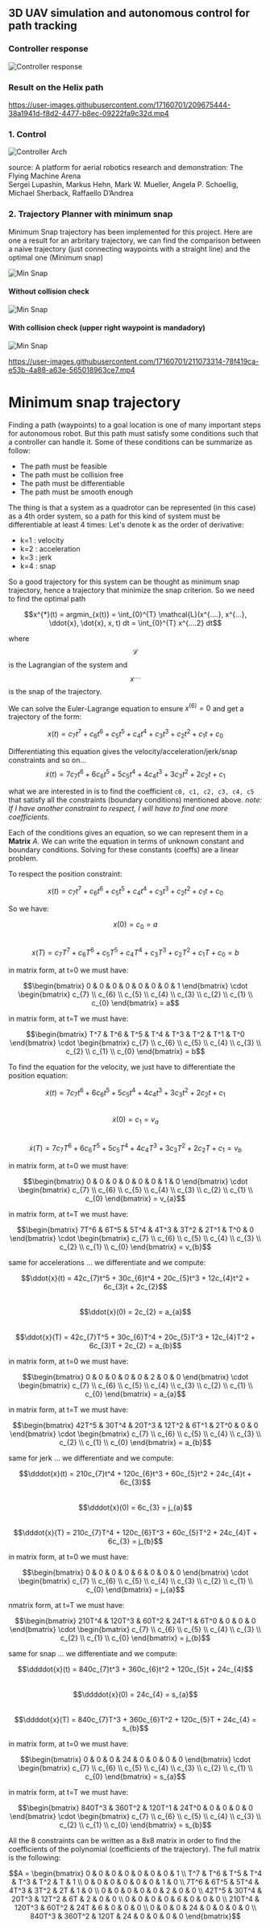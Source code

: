 ## 3D UAV simulation and autonomous control for path tracking

### Controller response
![Controller response](docs/controller_response.png "")

### Result on the Helix path
https://user-images.githubusercontent.com/17160701/209675444-38a1941d-f8d2-4477-b8ec-09222fa9c32d.mp4

### 1. Control  

![Controller Arch](docs/Controller%20Arch.png "")  

source: A platform for aerial robotics research and demonstration: The Flying Machine Arena  
Sergei Lupashin, Markus Hehn, Mark W. Mueller, Angela P. Schoellig, Michael Sherback, Raffaello D’Andrea

### 2. Trajectory Planner with minimum snap

Minimum Snap trajectory has been implemented for this project. Here are one a result for an arbritary trajectory, we can find the comparison between a naive trajectory (just connecting waypoints with a straight line) and the optimal one (Minimum snap)

![Min Snap](docs/min_snap.png "")

#### Without collision check
![Min Snap](docs/no_collision_check.png "")

#### With collision check (upper right waypoint is mandadory)
![Min Snap](docs/collision_check.png "")


https://user-images.githubusercontent.com/17160701/211073314-78f419ca-e53b-4a88-a63e-565018963ce7.mp4


# Minimum snap trajectory

Finding a path (waypoints) to a goal location is one of many important steps for autonomous robot. But this path must 
satisfy some conditions such that a controller can handle it. Some of these conditions can be summarize as follow:

- The path must be feasible
- The path must be collision free
- The path must be differentiable
- The path must be smooth enough
  
The thing is that a system as a quadrotor can be represented (in this case) as a 4th order system, so a path for this kind of system must be differentiable at least 4 times:
Let's denote k as the order of derivative:

- k=1 : velocity
- k=2 : acceleration
- k=3 : jerk
- k=4 : snap

So a good trajectory for this system can be thought as minimum snap trajectory, hence a trajectory that minimize the snap criterion. So we need to find the optimal path  

$$x^{*}(t) = argmin_{x(t)} = \int_{0}^{T} \mathcal{L}(x^{....}, x^{...}, \ddot{x}, \dot{x}, x, t) dt =  \int_{0}^{T} x^{....2} dt$$  

where $$\mathcal{L}$$ is the Lagrangian of the system and $$x^{....}$$ is the snap of the trajectory.

We can solve the Euler-Lagrange equation to ensure $x^{(6)}=0$ and get a trajectory of the form:  

$$x(t) = c_{7}t^7 + c_{6}t^6 + c_{5}t^5 + c_{4}t^4 + c_{3}t^3 + c_{2}t^2 + c_{1}t + c_{0}$$  

Differentiating this equation gives the velocity/acceleration/jerk/snap constraints and so on...   
$$\dot{x}(t) = 7c_{7}t^6 +6 c_{6}t^5 + 5c_{5}t^4 + 4c_{4}t^3 + 3c_{3}t^2 + 2c_{2}t + c_{1}$$

what we are interested in is to find the coefficient `c0, c1, c2, c3, c4, c5` that satisfy all the constraints (boundary conditions) mentioned above.
_note: If I have another constraint to respect, I will have to find one more coefficients._

Each of the conditions gives an equation, so we can represent them in a **Matrix** $A$. We can write the equation in terms of unknown constant and boundary conditions. Solving for
these constants (coeffs) are a linear problem.

To respect the position constraint:  

$$x(t) = c_{7}t^7 + c_{6}t^6 + c_{5}t^5 + c_{4}t^4 + c_{3}t^3 + c_{2}t^2 + c_{1}t + c_{0}$$  

So we have:  

$$x(0) = c_{0} = a$$  
$$x(T) = c_{7}T^7 + c_{6}T^6 + c_{5}T^5 + c_{4}T^4 + c_{3}T^3 + c_{2}T^2 + c_{1}T + c_{0} = b$$

in matrix form, at t=0 we must have:  

$$\begin{bmatrix} 0 & 0 & 0 & 0 & 0 & 0 & 0 & 1 \end{bmatrix} \cdot  \begin{bmatrix}
                                                                        c_{7} \\
                                                                        c_{6} \\
                                                                        c_{5} \\
                                                                        c_{4} \\
                                                                        c_{3} \\
                                                                        c_{2} \\
                                                                        c_{1} \\
                                                                        c_{0}
                                                                        \end{bmatrix} = a$$

in matrix form, at t=T we must have:  

$$\begin{bmatrix} T^7 & T^6 & T^5 & T^4 & T^3 & T^2 & T^1 & T^0 \end{bmatrix} \cdot  \begin{bmatrix}
                                                                                        c_{7} \\
                                                                                        c_{6} \\
                                                                                        c_{5} \\
                                                                                        c_{4} \\
                                                                                        c_{3} \\
                                                                                        c_{2} \\
                                                                                        c_{1} \\
                                                                                        c_{0}
                                                                                        \end{bmatrix} = b$$

To find the equation for the velocity, we just have to differentiate the position equation:  

$$\dot{x}(t) = 7c_{7}t^6 +6 c_{6}t^5 + 5c_{5}t^4 + 4c_{4}t^3 + 3c_{3}t^2 + 2c_{2}t + c_{1}$$  
$$\dot{x}(0) = c_{1} = v_{a}$$  
$$\dot{x}(T) = 7c_{7}T^6 +6 c_{6}T^5 + 5c_{5}T^4 + 4c_{4}T^3 + 3c_{3}T^2 + 2c_{2}T + c_{1} = v_{b}$$  

in matrix form, at t=0 we must have:  

$$\begin{bmatrix} 0 & 0 & 0 & 0 & 0 & 0 & 1 & 0 \end{bmatrix} \cdot  \begin{bmatrix}
                                                                        c_{7} \\
                                                                        c_{6} \\
                                                                        c_{5} \\
                                                                        c_{4} \\
                                                                        c_{3} \\
                                                                        c_{2} \\
                                                                        c_{1} \\
                                                                        c_{0}
                                                                        \end{bmatrix} = v_{a}$$

in matrix form, at t=T we must have:  

$$\begin{bmatrix} 7T^6 & 6T^5 & 5T^4 & 4T^3 & 3T^2 & 2T^1 & T^0 & 0 \end{bmatrix} \cdot  \begin{bmatrix}
                                                                                        c_{7} \\
                                                                                        c_{6} \\
                                                                                        c_{5} \\
                                                                                        c_{4} \\
                                                                                        c_{3} \\
                                                                                        c_{2} \\
                                                                                        c_{1} \\
                                                                                        c_{0}
                                                                                        \end{bmatrix} = v_{b}$$


same for accelerations ... we differentiate and we compute:  

$$\ddot{x}(t) = 42c_{7}t^5 + 30c_{6}t^4 + 20c_{5}t^3 + 12c_{4}t^2 + 6c_{3}t + 2c_{2}$$  
$$\ddot{x}(0) = 2c_{2} = a_{a}$$  
$$\ddot{x}(T) = 42c_{7}T^5 + 30c_{6}T^4 + 20c_{5}T^3 + 12c_{4}T^2 + 6c_{3}T + 2c_{2} = a_{b}$$  

in matrix form, at t=0 we must have:  

$$\begin{bmatrix} 0 & 0 & 0 & 0 & 0 & 2 & 0 & 0 \end{bmatrix} \cdot  \begin{bmatrix}
                                                                        c_{7} \\
                                                                        c_{6} \\
                                                                        c_{5} \\
                                                                        c_{4} \\
                                                                        c_{3} \\
                                                                        c_{2} \\
                                                                        c_{1} \\
                                                                        c_{0}
                                                                        \end{bmatrix} = a_{a}$$

in matrix form, at t=T we must have:  

$$\begin{bmatrix} 42T^5 & 30T^4 & 20T^3 & 12T^2 & 6T^1 & 2T^0 & 0 & 0 \end{bmatrix} \cdot  \begin{bmatrix}
                                                                                        c_{7} \\
                                                                                        c_{6} \\
                                                                                        c_{5} \\
                                                                                        c_{4} \\
                                                                                        c_{3} \\
                                                                                        c_{2} \\
                                                                                        c_{1} \\
                                                                                        c_{0}
                                                                                        \end{bmatrix} = a_{b}$$


same for jerk ... we differentiate and we compute:  

$$\dddot{x}(t) = 210c_{7}t^4 + 120c_{6}t^3 + 60c_{5}t^2 + 24c_{4}t + 6c_{3}$$  
$$\dddot{x}(0) = 6c_{3} = j_{a}$$  
$$\dddot{x}(T) = 210c_{7}T^4 + 120c_{6}T^3 + 60c_{5}T^2 + 24c_{4}T + 6c_{3} = j_{b}$$  

in matrix form, at t=0 we must have:  

$$\begin{bmatrix} 0 & 0 & 0 & 0 & 6 & 0 & 0 & 0 \end{bmatrix} \cdot  \begin{bmatrix}
                                                                        c_{7} \\
                                                                        c_{6} \\
                                                                        c_{5} \\
                                                                        c_{4} \\
                                                                        c_{3} \\
                                                                        c_{2} \\
                                                                        c_{1} \\
                                                                        c_{0}
                                                                        \end{bmatrix} = j_{a}$$

nmatrix form, at t=T we must have:  

$$\begin{bmatrix} 210T^4 & 120T^3 & 60T^2 & 24T^1 & 6T^0 & 0 & 0 & 0 \end{bmatrix} \cdot  \begin{bmatrix}
                                                                                        c_{7} \\
                                                                                        c_{6} \\
                                                                                        c_{5} \\
                                                                                        c_{4} \\
                                                                                        c_{3} \\
                                                                                        c_{2} \\
                                                                                        c_{1} \\
                                                                                        c_{0}
                                                                                        \end{bmatrix} = j_{b}$$

same for snap ... we differentiate and we compute:  

$$\ddddot{x}(t) = 840c_{7}t^3 + 360c_{6}t^2 + 120c_{5}t + 24c_{4}$$  
$$\ddddot{x}(0) = 24c_{4} = s_{a}$$  
$$\ddddot{x}(T) = 840c_{7}T^3 + 360c_{6}T^2 + 120c_{5}T + 24c_{4} = s_{b}$$  

in matrix form, at t=0 we must have:  

$$\begin{bmatrix} 0 & 0 & 0 & 24 & 0 & 0 & 0 & 0 \end{bmatrix} \cdot  \begin{bmatrix}
                                                                        c_{7} \\
                                                                        c_{6} \\
                                                                        c_{5} \\
                                                                        c_{4} \\
                                                                        c_{3} \\
                                                                        c_{2} \\
                                                                        c_{1} \\
                                                                        c_{0}
                                                                        \end{bmatrix} = s_{a}$$

in matrix form, at t=T we must have:  

$$\begin{bmatrix} 840T^3 & 360T^2 & 120T^1 & 24T^0 & 0 & 0 & 0 & 0 \end{bmatrix} \cdot  \begin{bmatrix}
                                                                                        c_{7} \\
                                                                                        c_{6} \\
                                                                                        c_{5} \\
                                                                                        c_{4} \\
                                                                                        c_{3} \\
                                                                                        c_{2} \\
                                                                                        c_{1} \\
                                                                                        c_{0}
                                                                                        \end{bmatrix} = s_{b}$$

All the 8 constraints can be written as a 8x8 matrix in order to find the coefficients of the polynomial (coefficients of the trajectory).
The full matrix is the following:

$$A = \begin{bmatrix}
        0 & 0 & 0 & 0 & 0 & 0 & 0 & 1 \\
        T^7 & T^6 & T^5 & T^4 & T^3 & T^2 & T & 1 \\
        0 & 0 & 0 & 0 & 0 & 0 & 1 & 0 \\
        7T^6 & 6T^5 & 5T^4 & 4T^3 & 3T^2 & 2T & 1 & 0 \\
        0 & 0 & 0 & 0 & 0 & 2 & 0 & 0 \\
        42T^5 & 30T^4 & 20T^3 & 12T^2 & 6T & 2 & 0 & 0 \\
        0 & 0 & 0 & 0 & 6 & 0 & 0 & 0 \\
        210T^4 & 120T^3 & 60T^2 & 24T & 6 & 0 & 0 & 0 \\
        0 & 0 & 0 & 24 & 0 & 0 & 0 & 0 \\
        840T^3 & 360T^2 & 120T & 24 & 0 & 0 & 0 & 0
        \end{bmatrix}$$
